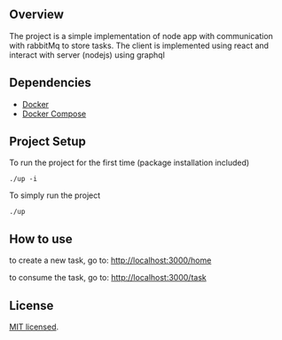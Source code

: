 ## Overview

The project is a simple implementation of node app with communication with rabbitMq to store tasks.
The client is implemented using react and interact with server (nodejs) using graphql 

## Dependencies

- [Docker](https://docs.docker.com/install/linux/docker-ce/ubuntu/) 
- [Docker Compose](https://docs.docker.com/compose/install/)

## Project Setup

To run the project for the first time  (package installation included)

```
./up -i
```

To simply run the project

```
./up
```

## How to use 

to create a new task, go to:
[http://localhost:3000/home](http://localhost:3000/home) 

to consume the task, go to:
[http://localhost:3000/task](http://localhost:3000/task)


## License

[MIT licensed](http://opensource.org/licenses/MIT).

